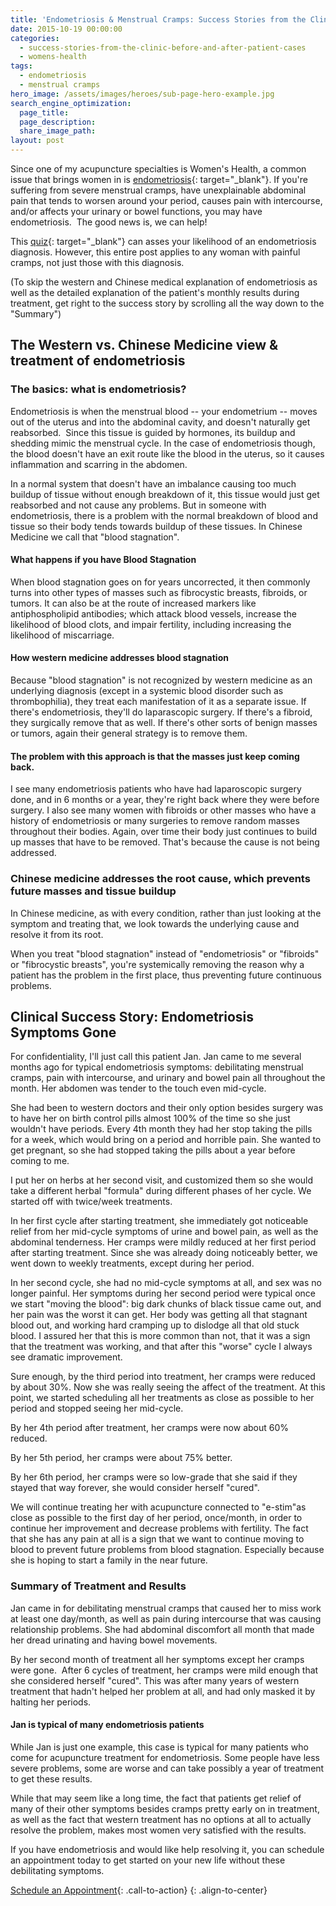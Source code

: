 ```yaml
---
title: 'Endometriosis & Menstrual Cramps: Success Stories from the Clinic'
date: 2015-10-19 00:00:00
categories:
  - success-stories-from-the-clinic-before-and-after-patient-cases
  - womens-health
tags:
  - endometriosis
  - menstrual cramps
hero_image: /assets/images/heroes/sub-page-hero-example.jpg
search_engine_optimization:
  page_title:
  page_description:
  share_image_path:
layout: post
---
```


Since one of my acupuncture specialties is Women's Health, a common issue that brings women in is [endometriosis](https://en.wikipedia.org/wiki/Endometriosis){: target="_blank"}. If you're suffering from severe menstrual cramps, have unexplainable abdominal pain that tends to worsen around your period, causes pain with intercourse, and/or affects your urinary or bowel functions, you may have endometriosis.&nbsp; The good news is, we can help!

This [quiz](https://www.speakendo.com/endometriosis-resources/symptom-quiz){: target="_blank"} can asses your likelihood of an endometriosis diagnosis. However, this entire post applies to any woman with painful cramps, not just those with this diagnosis.

(To skip the western and Chinese medical explanation of endometriosis as well as the detailed explanation of the patient's monthly results during treatment, get right to the success story by scrolling all the way down to the "Summary")

## The Western vs. Chinese Medicine view & treatment of endometriosis

### The basics: what is endometriosis?

Endometriosis is when the menstrual blood -- your endometrium -- moves out of the uterus and into the abdominal cavity, and doesn't naturally get reabsorbed.&nbsp; Since this tissue is guided by hormones, its buildup and shedding mimic the menstrual cycle. In the case of endometriosis though, the blood doesn't have an exit route like the blood in the uterus, so it causes inflammation and scarring in the abdomen.

In a normal system that doesn't have an imbalance causing too much buildup of tissue without enough breakdown of it, this tissue would just get reabsorbed and not cause any problems. But in someone with endometriosis, there is a problem with the normal breakdown of blood and tissue so their body tends towards buildup of these tissues. In Chinese Medicine we call that "blood stagnation".

#### What happens if you have Blood Stagnation

When blood stagnation goes on for years uncorrected, it then commonly turns into other types of masses such as fibrocystic breasts, fibroids, or tumors. It can also be at the route of increased markers like antiphospholipid antibodies; which attack blood vessels, increase the likelihood of blood clots, and impair fertility, including increasing the likelihood of miscarriage.

#### How western medicine addresses blood stagnation

Because "blood stagnation" is not recognized by western medicine as an underlying diagnosis (except in a systemic blood disorder such as thrombophilia), they treat each manifestation of it as a separate issue. If there's endometriosis, they'll do laparascopic surgery. If there's a fibroid, they surgically remove that as well. If there's other sorts of benign masses or tumors, again their general strategy is to remove them.

#### The problem with this approach is that the masses just keep coming back.

I see many endometriosis patients who have had laparoscopic surgery done, and in 6 months or a year, they're right back where they were before surgery. I also see many women with fibroids or other masses who have a history of endometriosis or many surgeries to remove random masses throughout their bodies. Again, over time their body just continues to build up masses that have to be removed. That's because the cause is not being addressed.

### Chinese medicine addresses the root cause, which prevents future masses and tissue buildup

In Chinese medicine, as with every condition, rather than just looking at the symptom and treating that, we look towards the underlying cause and resolve it from its root.

When you treat "blood stagnation" instead of "endometriosis" or "fibroids" or "fibrocystic breasts", you're systemically removing the reason why a patient has the problem in the first place, thus preventing future continuous problems.

## Clinical Success Story: Endometriosis Symptoms Gone

For confidentiality, I'll just call this patient Jan. Jan came to me several months ago for typical endometriosis symptoms: debilitating menstrual cramps, pain with intercourse, and urinary and bowel pain all throughout the month. Her abdomen was tender to the touch even mid-cycle.

She had been to western doctors and their only option besides surgery was to have her on birth control pills almost 100% of the time so she just wouldn't have periods. Every 4th month they had her stop taking the pills for a week, which would bring on a period and horrible pain. She wanted to get pregnant, so she had stopped taking the pills about a year before coming to me.

I put her on herbs at her second visit, and customized them so she would take a different herbal "formula" during different phases of her cycle. We started off with twice/week treatments.

In her first cycle after starting treatment, she immediately got noticeable relief from her mid-cycle symptoms of urine and bowel pain, as well as the abdominal tenderness. Her cramps were mildly reduced at her first period after starting treatment. Since she was already doing noticeably better, we went down to weekly treatments, except during her period.

In her second cycle, she had no mid-cycle symptoms at all, and sex was no longer painful. Her symptoms during her second period were typical once we start "moving the blood": big dark chunks of black tissue came out, and her pain was the worst it can get. Her body was getting all that stagnant blood out, and working hard cramping up to dislodge all that old stuck blood. I assured her that this is more common than not, that it was a sign that the treatment was working, and that after this "worse" cycle I always see dramatic improvement.

Sure enough, by the third period into treatment, her cramps were reduced by about 30%. Now she was really seeing the affect of the treatment. At this point, we started scheduling all her treatments as close as possible to her period and stopped seeing her mid-cycle.

By her 4th period after treatment, her cramps were now about 60% reduced.

By her 5th period, her cramps were about 75% better.

By her 6th period, her cramps were so low-grade that she said if they stayed that way forever, she would consider herself "cured".

We will continue treating her with acupuncture connected to "e-stim"as close as possible to the first day of her period, once/month, in order to continue her improvement and decrease problems with fertility. The fact that she has any pain at all is a sign that we want to continue moving to blood to prevent future problems from blood stagnation. Especially because she is hoping to start a family in the near future.

### Summary of Treatment and Results

Jan came in for debilitating menstrual cramps that caused her to miss work at least one day/month, as well as pain during intercourse that was causing relationship problems. She had abdominal discomfort all month that made her dread urinating and having bowel movements.

By her second month of treatment all her symptoms except her cramps were gone.&nbsp; After 6 cycles of treatment, her cramps were mild enough that she considered herself "cured". This was after many years of western treatment that hadn't helped her problem at all, and had only masked it by halting her periods.

#### Jan is typical of many endometriosis patients

While Jan is just one example, this case is typical for many patients who come for acupuncture treatment for endometriosis. Some people have less severe problems, some are worse and can take possibly a year of treatment to get these results.

While that may seem like a long time, the fact that patients get relief of many of their other symptoms besides cramps pretty early on in treatment, as well as the fact that western treatment has no options at all to actually resolve the problem, makes most women very satisfied with the results.

If you have endometriosis and would like help resolving it, you can schedule an appointment today to get started on your new life without these debilitating symptoms.

[Schedule an Appointment](/make-an-appointment/){: .call-to-action}
{: .align-to-center}